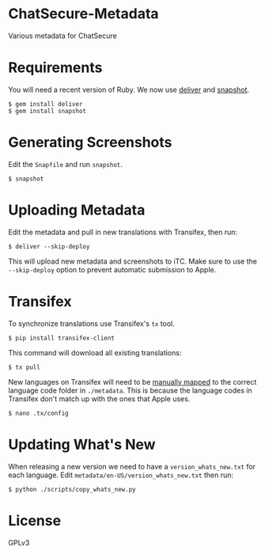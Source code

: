 ChatSecure-Metadata
===================

Various metadata for ChatSecure


# Requirements
You will need a recent version of Ruby. We now use [deliver](https://github.com/KrauseFx/deliver) and [snapshot](https://github.com/KrauseFx/snapshot).

    $ gem install deliver
    $ gem install snapshot

# Generating Screenshots

Edit the `Snapfile` and run `snapshot`.

    $ snapshot

# Uploading Metadata

Edit the metadata and pull in new translations with Transifex, then run:

    $ deliver --skip-deploy
    
This will upload new metadata and screenshots to iTC. Make sure to use the `--skip-deploy` option to prevent automatic submission to Apple.

# Transifex

To synchronize translations use Transifex's `tx` tool.

    $ pip install transifex-client
    
This command will download all existing translations:

    $ tx pull
    
New languages on Transifex will need to be [manually mapped](http://docs.transifex.com/developer/client/config) to the correct language code folder in `./metadata`. This is because the language codes in Transifex don't match up with the ones that Apple uses.

    $ nano .tx/config
    
    
# Updating What's New
    
When releasing a new version we need to have a `version_whats_new.txt` for each language. Edit `metadata/en-US/version_whats_new.txt` then run:

    $ python ./scripts/copy_whats_new.py
    
# License

GPLv3